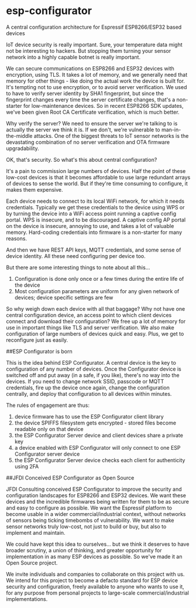 # esp-configurator
A central configuration architecture for Espressif ESP8266/ESP32 based devices

IoT device security is really important. Sure, your temperature data might not be interesting to hackers. But stopping them turning your sensor network into a highly capable botnet is really important.

We can secure communications on ESP8266 and ESP32 devices with encryption, using TLS. It takes a lot of memory, and we generally need that memory for other things - like doing the actual work the device is built for. It's tempting not to use encryption, or to avoid server verification. We used to have to verify server identity by SHA1 fingerprint, but since the fingerprint changes every time the server certificate changes, that's a non-starter for low-maintenance devices. So in recent ESP8266 SDK updates, we've been given Root CA Certificate verification, which is much better.

Why verify the server? We need to ensure the server we're talking to is actually the server we think it is. If we don't, we're vulnerable to man-in-the-middle attacks. One of the biggest threats to IoT sensor networks is the devastating combination of no server verification and OTA firmware upgradability.

OK, that's security. So what's this about central configuration?

It's a pain to commission large numbers of devices. Half the point of these low-cost devices is that it becomes affordable to use large redundant arrays of devices to sense the world. But if they're time consuming to configure, it makes them expensive.

Each device needs to connect to its local WiFi network, for which it needs credentials. Typically we get these credentials to the device using WPS or by turning the device into a WiFi access point running a captive config portal. WPS is insecure, and to be discouraged. A captive config AP portal on the device is insecure, annoying to use, and takes a lot of valuable memory. Hard-coding credentials into firmware is a non-starter for many reasons.

And then we have REST API keys, MQTT credentials, and some sense of device identity. All these need configuring per device too.

But there are some interesting things to note about all this...

1. Configuration is done only once or a few times during the entire life of the device
2. Most configuration parameters are uniform for any given network of devices; device specific settings are few

So why weigh down each device with all that baggage? Why not have one central configuration device, an access point to which client devices connect and download their configuration? We free up a lot of memory for use in important things like TLS and server verification. We also make configuration of large numbers of devices quick and easy. Plus, we get to reconfigure just as easily.

##ESP Configurator is born

This is the idea behind ESP Configurator. A central device is the key to configuration of any number of devices. Once the Configurator device is switched off and put away (in a safe, if you like), there's no way into the devices. If you need to change network SSID, passcode or MQTT credentials, fire up the device once again, change the configuration centrally, and deploy that configuration to all devices within minutes.

The rules of engagement are thus:

1. device firmware has to use the ESP Configurator client library
2. the device SPIFFS filesystem gets encrypted - stored files become readable only on that device
3. the ESP Configurator Server device and client devices share a private key
4. a device enabled with ESP Configurator will only connect to one ESP Configurator server device
5. the ESP Configurator Server device checks each client for authenticity using 2FA

##JFDI Conceived ESP Configurator as Open Source

JFDI Consulting conceived ESP Configurator to improve the security and configuration landscapes for ESP8266 and ESP32 devices. We want these devices and the incredible firmwares being written for them to be as secure and easy to configure as possible. We want the Espressif platform to become usable in a wider commercial/industrial context, without networks of sensors being ticking timebombs of vulnerability. We want to make sensor networks truly low-cost, not just to build or buy, but also to implement and maintain.

We could have kept this idea to ourselves... but we think it deserves to have broader scrutiny, a union of thinking, and greater opportunity for implementation in as many ESP devices as possible. So we've made it an Open Source project.

We invite individuals and companies to collaborate on this project with us. We intend for this project to become a defacto standard for ESP device security and configuration, freely available to anyone who wants to use it, for any purpose from personal projects to large-scale commercial/industrial implementations.
